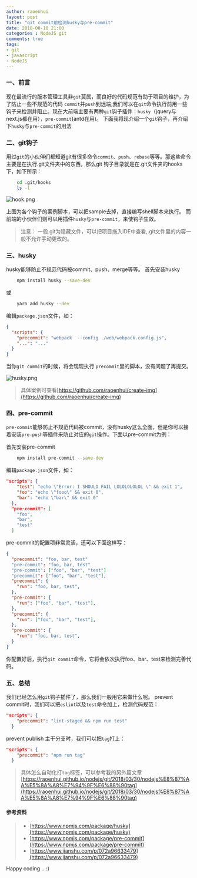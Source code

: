 ```yaml
---
author: raoenhui
layout: post
title: "git commit前检测husky与pre-commit"
date: 2018-08-10 21:00
categories : NodeJS git
comments: true
tags:
- git
- javascript
- NodeJS
---
```


### 一、前言

  现在最流行的版本管理工具非`git`莫属，而良好的代码规范有助于项目的维护，为了防止一些不规范的代码  `commit`并`push`到远端,我们可以在`git`命令执行前用一些钩子来检测并阻止。现在大前端主要有两种`git`钩子插件：`husky`（jquery与next.js都在用），`pre-commit`(antd在用)。
下面我将现介绍一个`git`钩子，再介绍下`husky`与`pre-commit`的用法

### 二、git钩子

用过`git`的小伙伴们都知道git有很多命令`commit`、`push`、`rebase`等等。那这些命令主要是在执行.git文件夹中的东西，那么git 钩子目录就是在.git文件夹的hooks下，如下所示：
```bash
    cd .git/hooks
    ls -l
```
![hook.png](https://upload-images.jianshu.io/upload_images/9902136-4f99e1c286d188fb.png?imageMogr2/auto-orient/strip%7CimageView2/2/w/1240)


上图为各个钩子的案例脚本，可以把sample去掉，直接编写shell脚本来执行。
而前端的小伙伴们则可以用插件`husky`与`pre-commit`，来使钩子生效。

> 注意： 一般.git为隐藏文件，可以把项目拖入IDE中查看,.git文件里的内容一般不允许手动更改的。

### 三、husky


husky能够防止不规范代码被commit、push、merge等等。
首先安装husky
```bash
    npm install husky --save-dev
```
或
```bash
    yarn add husky --dev
```
编辑`package.json`文件，如：
```json
{
  "scripts": {
    "precommit": "webpack  --config ./web/webpack.config.js",
    "...": "..."
  }
}
```

当你`git commit`的时候，将会现现执行 `precommit`里的脚本，没有问题了再提交。

![husky.png](https://upload-images.jianshu.io/upload_images/9902136-c5990aad96007801.png?imageMogr2/auto-orient/strip%7CimageView2/2/w/1240)

> 具体案例可查看[https://github.com/raoenhui/create-img](https://github.com/raoenhui/create-img)

### 四、pre-commit

`pre-commit`能够防止不规范代码被commit，没有husky这么全面，但是你可以接着安装`pre-push`等插件来防止对应的`git`操作。下面以pre-commit为例：

首先安装pre-commit
```bash
    npm install pre-commit --save-dev
```
编辑`package.json`文件，如：
```json
"scripts": {
    "test": "echo \"Error: I SHOULD FAIL LOLOLOLOLOL \" && exit 1",
    "foo": "echo \"fooo\" && exit 0",
    "bar": "echo \"bar\" && exit 0"
  },
  "pre-commit": [
    "foo",
    "bar",
    "test"
  ]
```
pre-commit的配置项非常灵活，还可以下面这样写：
```json
{
  "precommit": "foo, bar, test"
  "pre-commit": "foo, bar, test"
  "pre-commit": ["foo", "bar", "test"]
  "precommit": ["foo", "bar", "test"],
  "precommit": {
    "run": "foo, bar, test",
  },
  "pre-commit": {
    "run": ["foo", "bar", "test"],
  },
  "precommit": {
    "run": ["foo", "bar", "test"],
  },
  "pre-commit": {
    "run": "foo, bar, test",
  }
}
```
你配置好后，执行`git commit`命令，它将会依次执行foo、bar、test来检测完善代码。

### 五、总结
我们已经怎么用`git`钩子插件了，那么我们一般用它来做什么呢。
prevent commit时，我们可以把`eslint`以及`test`命令加上，检测代码规范：
```json
"scripts": {
    "precommit": "lint-staged && npm run test"
  }
```
prevent publish 主干分支时，我们可以把`tag`打上：
```json
"scripts": {
    "precommit": "npm run tag"
  }
```
> 具体怎么自动化打`tag`标签，可以参考我的另外篇文章[https://raoenhui.github.io/nodejs/git/2018/03/30/nodejs%E8%87%AA%E5%8A%A8%E7%94%9F%E6%88%90tag](https://raoenhui.github.io/nodejs/git/2018/03/30/nodejs%E8%87%AA%E5%8A%A8%E7%94%9F%E6%88%90tag)

#### 参考资料

> *  [https://www.npmjs.com/package/husky](https://www.npmjs.com/package/husky)
> *  [https://www.npmjs.com/package/pre-commit](https://www.npmjs.com/package/pre-commit)
> *  [https://www.jianshu.com/p/072a96633479](https://www.jianshu.com/p/072a96633479)

Happy coding .. :)

